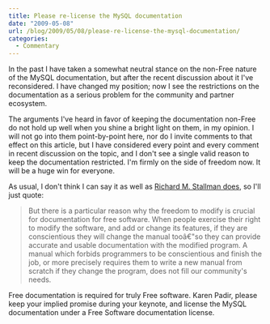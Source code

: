 ```yaml
---
title: Please re-license the MySQL documentation
date: "2009-05-08"
url: /blog/2009/05/08/please-re-license-the-mysql-documentation/
categories:
  - Commentary
---
```

In the past I have taken a somewhat neutral stance on the non-Free nature of the MySQL documentation, but after the recent discussion about it I've reconsidered. I have changed my position; now I see the restrictions on the documentation as a serious problem for the community and partner ecosystem.

The arguments I've heard in favor of keeping the documentation non-Free do not hold up well when you shine a bright light on them, in my opinion. I will not go into them point-by-point here, nor do I invite comments to that effect on this article, but I have considered every point and every comment in recent discussion on the topic, and I don't see a single valid reason to keep the documentation restricted. I'm firmly on the side of freedom now. It will be a huge win for everyone.

As usual, I don't think I can say it as well as [Richard M. Stallman does](http://www.gnu.org/philosophy/free-doc.html), so I'll just quote:

> But there is a particular reason why the freedom to modify is crucial for documentation for free software. When people exercise their right to modify the software, and add or change its features, if they are conscientious they will change the manual tooâ€"so they can provide accurate and usable documentation with the modified program. A manual which forbids programmers to be conscientious and finish the job, or more precisely requires them to write a new manual from scratch if they change the program, does not fill our community's needs.

Free documentation is required for truly Free software. Karen Padir, please keep your implied promise during your keynote, and license the MySQL documentation under a Free Software documentation license.


